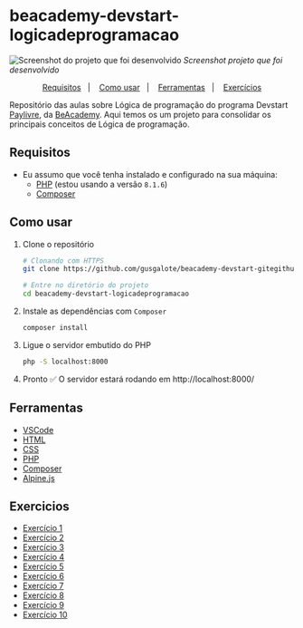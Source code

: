 # beacademy-devstart-logicadeprogramacao

![Screenshot do projeto que foi desenvolvido](https://i.imgur.com/T3a58dY.png)
_Screenshot projeto que foi desenvolvido_

<p align="center">
  <a href="#requisitos">Requisitos</a>&nbsp;&nbsp;&nbsp;|&nbsp;&nbsp;&nbsp;
  <a href="#como-usar">Como usar</a>&nbsp;&nbsp;&nbsp;|&nbsp;&nbsp;&nbsp;
  <a href="#ferramentas">Ferramentas</a>&nbsp;&nbsp;&nbsp;|&nbsp;&nbsp;&nbsp;
  <a href="#exercicios">Exercícios</a>
</p>

Repositório das aulas sobre Lógica de programação do programa Devstart [Paylivre](https://www.paylivre.com/), da [BeAcademy](https://www.beacademy.com.br/).
Aqui temos os um projeto para consolidar os principais conceitos de Lógica de programação.

## Requisitos

- Eu assumo que você tenha instalado e configurado na sua máquina:
  - [PHP](https://www.php.net/) (estou usando a versão `8.1.6`)
  - [Composer](https://getcomposer.org/)

## Como usar

1. Clone o repositório

   ```bash
   # Clonando com HTTPS
   git clone https://github.com/gusgalote/beacademy-devstart-gitegithub.git

   # Entre no diretório do projeto
   cd beacademy-devstart-logicadeprogramacao
   ```

2. Instale as dependências com `Composer`

   ```bash
   composer install
   ```

3. Ligue o servidor embutido do PHP

   ```bash
   php -S localhost:8000
   ```

4. Pronto ✅ O servidor estará rodando em http://localhost:8000/

## Ferramentas

- [VSCode](https://code.visualstudio.com/)
- [HTML](https://developer.mozilla.org/pt-BR/docs/Web/HTML)
- [CSS](https://developer.mozilla.org/pt-BR/docs/Web/CSS)
- [PHP](https://www.php.net/)
- [Composer](https://getcomposer.org/)
- [Alpine.js](https://alpinejs.dev/)

## Exercicios

- [Exercício 1](exercises/exercise-01.php)
- [Exercício 2](exercises/exercise-02.php)
- [Exercício 3](exercises/exercise-03.php)
- [Exercício 4](exercises/exercise-04.php)
- [Exercício 5](exercises/exercise-05.php)
- [Exercício 6](exercises/exercise-06.php)
- [Exercício 7](exercises/exercise-07.php)
- [Exercício 8](exercises/exercise-08.php)
- [Exercício 9](exercises/exercise-09.php)
- [Exercício 10](exercises/exercise-10.php)
